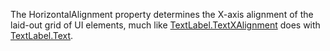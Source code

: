 The HorizontalAlignment property determines the X-axis alignment of the laid-out grid of UI elements, much like [TextLabel.TextXAlignment](https://developer.roblox.com/api-reference/property/TextLabel/TextXAlignment) does with [TextLabel.Text](https://developer.roblox.com/api-reference/property/TextLabel/Text).